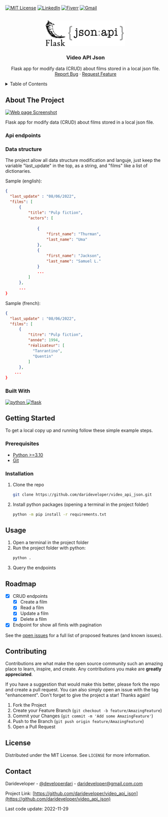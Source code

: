 <!-- Improved compatibility of back to top link: See: https://github.com/othneildrew/Best-README-Template/pull/73 -->
<a name="readme-top"></a>
<!--
*** Thanks for checking out the Best-README-Template. If you have a suggestion
*** that would make this better, please fork the repo and create a pull request
*** or simply open an issue with the tag "enhancement".
*** Don't forget to give the project a star!
*** Thanks again! Now go create something AMAZING! :D
-->



<!-- PROJECT SHIELDS -->
[![MIT License][license-shield]][license-url]
[![LinkedIn][linkedin-shield]][linkedin-url]
[![Fiverr][fiverr-shield]][fiverr-url]
[![Gmail][gmail-shield]][gmail-url]



<!-- PROJECT LOGO -->
<br />
<div align="center">
  <a href="https://github.com/darideveloper/video_api_json">
    <img src="imgs/logo.png" alt="Logo" width="250" height="80">
  </a>

<h3 align="center">Video API Json</h3>

  <p align="center">
    Flask app for modify data (CRUD) about films stored in a local json file.
    <br />
    <a href="https://github.com/darideveloper/video_api_json/issues">Report Bug</a>
    ·
    <a href="https://github.com/darideveloper/video_api_json/issues">Request Feature</a>
  </p>
</div>



<!-- TABLE OF CONTENTS -->
<details>
  <summary>Table of Contents</summary>
  <ol>
    <li>
      <a href="#about-the-project">About The Project</a>
      <ul>
        <li><a href="#built-with">Built With</a></li>
      </ul>
    </li>
    <li>
      <a href="#getting-started">Getting Started</a>
      <ul>
        <li><a href="#prerequisites">Prerequisites</a></li>
        <li><a href="#installation">Installation</a></li>
      </ul>
    </li>
    <li><a href="#usage">Usage</a></li>
    <li><a href="#roadmap">Roadmap</a></li>
    <li><a href="#contributing">Contributing</a></li>
    <li><a href="#license">License</a></li>
    <li><a href="#contact">Contact</a></li>
  </ol>
</details>



<!-- ABOUT THE PROJECT -->
## About The Project

[![Web page Screenshot][product-screenshot]](webpage)

Flask app for modify data (CRUD) about films stored in a local json file.

### Api endpoints

### Data structure

The project allow all data structure modification and languje, just keep the variable "last_update" in the top, as a string, and "films" like a list of dictionaries.

Sample (english):

```json
{
  "last_update" : "08/06/2022",
  "films": [
      {
          "title": "Pulp fiction",
          "actors": [
  
              {
                  "first_name": "Thurman",
                  "last_name": "Uma"
              },
              {
                  "first_name": "Jackson",
                  "last_name": "Samuel L."
              }
              ...
          ]
      },
      ...
}
```

Sample (french):

```json
{
  "last_update" : "08/06/2022",
  "films": [
      {
          "titre": "Pulp fiction",
          "année": 1994,
          "réalisateur": [
            "Tanrantino",
            "Quentin"
          ]
      },
    ...
}
```

### Built With


<div>
<a href="https://www.python.org/">
  <img src="https://cdn.svgporn.com/logos/python.svg" width="50" alt="python" title="python">
</a>
<a href="https://flask.palletsprojects.com/en/2.2.x/">
  <img src="https://cdn.svgporn.com/logos/flask.svg" width="50" alt="flask" title="flask">
</a>


<!-- GETTING STARTED -->
## Getting Started

To get a local copy up and running follow these simple example steps.

### Prerequisites

* [Python >=3.10](https://www.python.org/)
* [Git](https://git-scm.com/)

### Installation

1. Clone the repo
   ```sh
   git clone https://github.com/darideveloper/video_api_json.git
   ```
2. Install python packages (opening a terminal in the project folder)
   ```sh
   python -m pip install -r requirements.txt 
   ```

<!-- USAGE EXAMPLES -->
## Usage

1. Open a terminal in the project folder
2. Run the project folder with python: 
    ```sh
    python .
    ```
3. Query the endpoints

<!-- ROADMAP -->
## Roadmap

- [x] CRUD endpoints
  - [x] Create a film
  - [x] Read a film
  - [x] Update a film
  - [x] Delete a film
- [x] Endpoint for show all fimls with pagination

See the [open issues](https://github.com/darideveloper/video_api_json/issues) for a full list of proposed features (and known issues).


<!-- CONTRIBUTING -->
## Contributing

Contributions are what make the open source community such an amazing place to learn, inspire, and create. Any contributions you make are **greatly appreciated**.

If you have a suggestion that would make this better, please fork the repo and create a pull request. You can also simply open an issue with the tag "enhancement".
Don't forget to give the project a star! Thanks again!

1. Fork the Project
2. Create your Feature Branch (`git checkout -b feature/AmazingFeature`)
3. Commit your Changes (`git commit -m 'Add some AmazingFeature'`)
4. Push to the Branch (`git push origin feature/AmazingFeature`)
5. Open a Pull Request



<!-- LICENSE -->
## License

Distributed under the MIT License. See `LICENSE` for more information.



<!-- CONTACT -->
## Contact

Darideveloper - [@developerdari](https://twitter.com/developerdari) - darideveloper@gmail.com.com

Project Link: [https://github.com/darideveloper/video_api_json](https://github.com/darideveloper/video_api_json)


<!-- MARKDOWN LINKS & imgs -->
<!-- https://www.markdownguide.org/basic-syntax/#reference-style-links -->
[contributors-shield]: https://img.shields.io/github/contributors/darideveloper/video_api_json.svg?style=for-the-badge
[contributors-url]: https://github.com/darideveloper/video_api_json/graphs/contributors
[forks-shield]: https://img.shields.io/github/forks/darideveloper/video_api_json.svg?style=for-the-badge
[forks-url]: https://github.com/darideveloper/video_api_json/network/members
[stars-shield]: https://img.shields.io/github/stars/darideveloper/video_api_json.svg?style=for-the-badge
[stars-url]: https://github.com/darideveloper/video_api_json/stargazers
[issues-shield]: https://img.shields.io/github/issues/darideveloper/video_api_json.svg?style=for-the-badge
[issues-url]: https://github.com/darideveloper/video_api_json/issues
[license-shield]: https://img.shields.io/github/license/darideveloper/video_api_json.svg?style=for-the-badge
[license-url]: https://github.com/darideveloper/video_api_json/blob/master/LICENSE.txt
[linkedin-shield]: https://img.shields.io/badge/-LinkedIn-black.svg?style=for-the-badge&logo=linkedin&colorB=555
[linkedin-url]: https://www.linkedin.com/in/francisco-dari-hernandez-6456b6181/
[product-screenshot]: ./imgs/screenshot.gif
[gmail-url]: mailto:darideveloper@gmail.com
[fiverr-url]: https://www.fiverr.com/darideveloper
[gmail-shield]: https://img.shields.io/badge/-gmail-black.svg?style=for-the-badge&logo=gmail&colorB=555&logoColor=white
[fiverr-shield]: https://img.shields.io/badge/-fiverr-black.svg?style=for-the-badge&logo=fiverr&colorB=555&logoColor=white

<span>Last code update: <time datetime="2022-11-29" class="last-update">2022-11-29</time>
